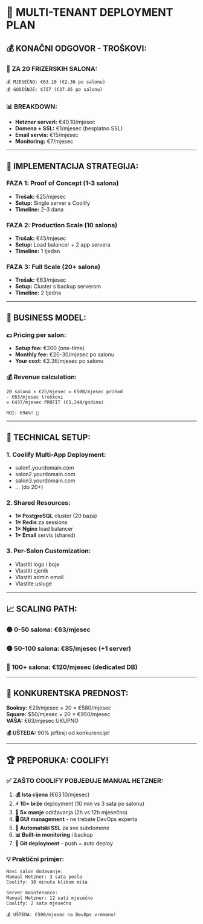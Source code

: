 # 🏪 MULTI-TENANT DEPLOYMENT PLAN

## 💰 **KONAČNI ODGOVOR - TROŠKOVI:**

### 🎯 **ZA 20 FRIZERSKIH SALONA:**
```
💰 MJESEČNO: €63.10 (€2.36 po salonu)
💰 GODIŠNJE: €757 (€37.85 po salonu)
```

### 📊 **BREAKDOWN:**
- **Hetzner serveri:** €40.10/mjesec
- **Domena + SSL:** €1/mjesec (besplatno SSL)
- **Email servis:** €15/mjesec 
- **Monitoring:** €7/mjesec

---

## 🚀 **IMPLEMENTACIJA STRATEGIJA:**

### FAZA 1: **Proof of Concept (1-3 salona)**
- **Trošak:** €25/mjesec
- **Setup:** Single server s Coolify
- **Timeline:** 2-3 dana

### FAZA 2: **Production Scale (10 salona)**
- **Trošak:** €45/mjesec  
- **Setup:** Load balancer + 2 app servera
- **Timeline:** 1 tjedan

### FAZA 3: **Full Scale (20+ salona)**
- **Trošak:** €63/mjesec
- **Setup:** Cluster s backup serverom
- **Timeline:** 2 tjedna

---

## 🎯 **BUSINESS MODEL:**

### 💵 **Pricing per salon:**
- **Setup fee:** €200 (one-time)
- **Monthly fee:** €20-30/mjesec po salonu
- **Your cost:** €2.36/mjesec po salonu

### 💰 **Revenue calculation:**
```
20 salona × €25/mjesec = €500/mjesec prihod
- €63/mjesec troškovi
= €437/mjesec PROFIT (€5,244/godina)

ROI: 694%! 🚀
```

---

## 🔧 **TECHNICAL SETUP:**

### 1. **Coolify Multi-App Deployment:**
- salon1.yourdomain.com
- salon2.yourdomain.com  
- salon3.yourdomain.com
- ... (do 20+)

### 2. **Shared Resources:**
- **1× PostgreSQL** cluster (20 baza)
- **1× Redis** za sessions
- **1× Nginx** load balancer
- **1× Email** servis (shared)

### 3. **Per-Salon Customization:**
- Vlastiti logo i boje
- Vlastiti cjenik
- Vlastiti admin email
- Vlastite usluge

---

## 📈 **SCALING PATH:**

### 🟢 **0-50 salona:** €63/mjesec
### 🟡 **50-100 salona:** €85/mjesec (+1 server)
### 🔴 **100+ salona:** €120/mjesec (dedicated DB)

---

## 🎉 **KONKURENTSKA PREDNOST:**

**Booksy:** €29/mjesec × 20 = €580/mjesec  
**Square:** $50/mjesec × 20 = €950/mjesec  
**VAŠA:** €63/mjesec UKUPNO

**💰 UŠTEDA:** 90% jeftiniji od konkurencije!

---

## 🏆 **PREPORUKA: COOLIFY!**

### ✅ **ZAŠTO COOLIFY POBJEĐUJE MANUAL HETZNER:**
1. **💰 Ista cijena** (€63.10/mjesec)
2. **⚡ 10× brže** deployment (10 min vs 3 sata po salonu)
3. **🎯 5× manje** održavanja (2h vs 12h mjesečno)
4. **🖥️ GUI management** - ne trebate DevOps experta
5. **🔐 Automatski SSL** za sve subdomene
6. **📊 Built-in monitoring** i backup
7. **🚀 Git deployment** - push = auto deploy

### 💡 **Praktični primjer:**
```
Novi salon dodavanje:
Manual Hetzner: 3 sata posla
Coolify: 10 minuta klikom miša

Server maintenance:  
Manual Hetzner: 12 sati mjesečno
Coolify: 2 sata mjesečno

💰 UŠTEDA: €500/mjesec na DevOps vremenu!
```
